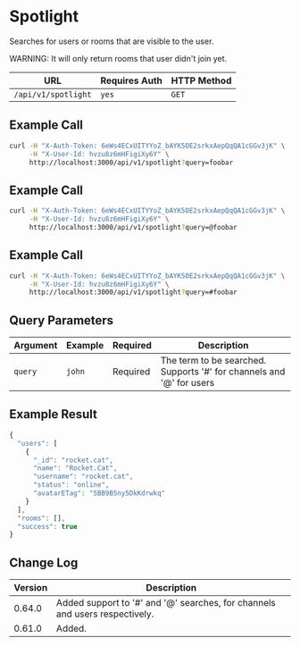 # Spotlight

Searches for users or rooms that are visible to the user.

WARNING: It will only return rooms that user didn't join yet.

| URL                 | Requires Auth | HTTP Method |
| ------------------- | ------------- | ----------- |
| `/api/v1/spotlight` | `yes`         | `GET`       |

## Example Call

```bash
curl -H "X-Auth-Token: 6eWs4ECxUITYYoZ_bAYK5OE2srkxAepQqQA1cGGv3jK" \
     -H "X-User-Id: hvzu8z6mHFigiXy6Y" \
     http://localhost:3000/api/v1/spotlight?query=foobar
```

## Example Call

```bash
curl -H "X-Auth-Token: 6eWs4ECxUITYYoZ_bAYK5OE2srkxAepQqQA1cGGv3jK" \
     -H "X-User-Id: hvzu8z6mHFigiXy6Y" \
     http://localhost:3000/api/v1/spotlight?query=@foobar
```

## Example Call

```bash
curl -H "X-Auth-Token: 6eWs4ECxUITYYoZ_bAYK5OE2srkxAepQqQA1cGGv3jK" \
     -H "X-User-Id: hvzu8z6mHFigiXy6Y" \
     http://localhost:3000/api/v1/spotlight?query=#foobar
```

## Query Parameters

| Argument | Example | Required | Description                                                          |
| -------- | ------- | -------- | -------------------------------------------------------------------- |
| `query`  | `john`  | Required | The term to be searched. Supports '#' for channels and '@' for users |

## Example Result

```javascript
{
  "users": [
    {
      "_id": "rocket.cat",
      "name": "Rocket.Cat",
      "username": "rocket.cat",
      "status": "online",
      "avatarETag": "5BB9B5ny5DkKdrwkq"
    }
  ],
  "rooms": [],
  "success": true
}
```

## Change Log

| Version | Description                                                                 |
| ------- | --------------------------------------------------------------------------- |
| 0.64.0  | Added support to '#' and '@' searches, for channels and users respectively. |
| 0.61.0  | Added.                                                                      |
